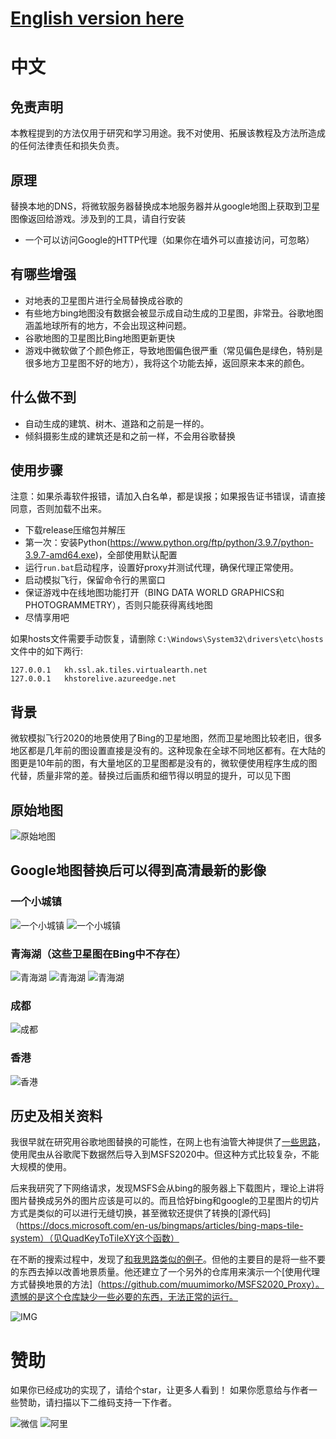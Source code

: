 # [English version here](./README.EN.md)

# 中文
## 免责声明

本教程提到的方法仅用于研究和学习用途。我不对使用、拓展该教程及方法所造成的任何法律责任和损失负责。

## 原理

替换本地的DNS，将微软服务器替换成本地服务器并从google地图上获取到卫星图像返回给游戏。涉及到的工具，请自行安装
* 一个可以访问Google的HTTP代理（如果你在墙外可以直接访问，可忽略）

## 有哪些增强

* 对地表的卫星图片进行全局替换成谷歌的
* 有些地方bing地图没有数据会被显示成自动生成的卫星图，非常丑。谷歌地图涵盖地球所有的地方，不会出现这种问题。
* 谷歌地图的卫星图比Bing地图更新更快
* 游戏中微软做了个颜色修正，导致地图偏色很严重（常见偏色是绿色，特别是很多地方卫星图不好的地方），我将这个功能去掉，返回原来本来的颜色。

## 什么做不到
* 自动生成的建筑、树木、道路和之前是一样的。
* 倾斜摄影生成的建筑还是和之前一样，不会用谷歌替换

## 使用步骤

注意：如果杀毒软件报错，请加入白名单，都是误报；如果报告证书错误，请直接同意，否则加载不出来。

* 下载release压缩包并解压
* 第一次：安装Python(https://www.python.org/ftp/python/3.9.7/python-3.9.7-amd64.exe)，全部使用默认配置
* 运行`run.bat`启动程序，设置好proxy并测试代理，确保代理正常使用。
* 启动模拟飞行，保留命令行的黑窗口
* 保证游戏中在线地图功能打开（BING DATA WORLD GRAPHICS和PHOTOGRAMMETRY），否则只能获得离线地图
* 尽情享用吧

如果hosts文件需要手动恢复，请删除
`C:\Windows\System32\drivers\etc\hosts`文件中的如下两行:
```
127.0.0.1	kh.ssl.ak.tiles.virtualearth.net
127.0.0.1	khstorelive.azureedge.net
```

## 背景

微软模拟飞行2020的地景使用了Bing的卫星地图，然而卫星地图比较老旧，很多地区都是几年前的图设置直接是没有的。这种现象在全球不同地区都有。在大陆的图更是10年前的图，有大量地区的卫星图都是没有的，微软便使用程序生成的图代替，质量非常的差。替换过后画质和细节得以明显的提升，可以见下图

## 原始地图
![原始地图](./doc/compare-1.jpg)

## Google地图替换后可以得到高清最新的影像

### 一个小城镇
![一个小城镇](./doc/compare-2.jpg)
![一个小城镇](./doc/compare-3.png)

### 青海湖（这些卫星图在Bing中不存在）

![青海湖](./doc/lake.jpg)
![青海湖](./doc/lake-2.jpg)
![青海湖](./doc/lake-3.jpg)

### 成都

![成都](./doc/chengdu.png)

### 香港

![香港](./doc/hongkong.jpg)


## 历史及相关资料

我很早就在研究用谷歌地图替换的可能性，在网上也有油管大神提供了[一些思路](https://flightsim.to/file/4074/google-earth-decoder-optimisation-tools?__cf_chl_jschl_tk__=pmd_2902fb008a3441de2f812b093625596ad796f737-1628304162-0-gqNtZGzNAk2jcnBszQjO)，使用爬虫从谷歌爬下数据然后导入到MSFS2020中。但这种方式比较复杂，不能大规模的使用。

后来我研究了下网络请求，发现MSFS会从bing的服务器上下载图片，理论上讲将图片替换成另外的图片应该是可以的。而且恰好bing和google的卫星图片的切片方式是类似的可以进行无缝切换，甚至微软还提供了转换的[源代码]（https://docs.microsoft.com/en-us/bingmaps/articles/bing-maps-tile-system）（见QuadKeyToTileXY这个函数）

在不断的搜索过程中，发现了[和我思路类似的例子](
https://github.com/muumimorko/MSFS2020_CGLTools/issues/2#issuecomment-762232597)。但他的主要目的是将一些不要的东西去掉以改善地景质量。他还建立了一个另外的仓库用来演示一个[使用代理方式替换地景的方法]（https://github.com/muumimorko/MSFS2020_Proxy）。遗憾的是这个仓库缺少一些必要的东西，无法正常的运行。

![IMG](https://user-images.githubusercontent.com/9518369/104909810-173dfb00-5991-11eb-8e17-4063deb7ab8f.jpg)

# 赞助

如果你已经成功的实现了，请给个star，让更多人看到！
如果你愿意给与作者一些赞助，请扫描以下二维码支持一下作者。

![微信](./doc/mm_reward_qrcode_1628320842310.png)
![阿里](./doc/1628320893.jpg)
